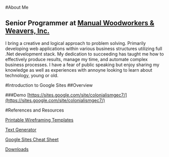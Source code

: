 #About Me
## Senior Programmer at [Manual Woodworkers & Weavers, Inc.](http://mwwondemand.com)

I bring a creative and logical approach to problem solving. Primarily developing web applications within various business structures utilizing full  .Net development stack.  My dedication to succeeding has taught me how to effectively produce results, manage my time, and automate complex business processes.  I have a fear of public speaking but enjoy sharing my knowledge as well as experiences with annoyne looking to learn about technology, young or old.

#Introduction to Google Sites
##Overview

###Demo
[https://sites.google.com/site/colonialismgec7/](https://sites.google.com/site/colonialismgec7/)

#References and Resources

[Printable Wireframing Templates](http://www.smashingmagazine.com/2010/03/free-printable-sketching-wireframing-and-note-taking-pdf-templates/)

[Text Generator](http://generator.lorem-ipsum.info/)

[Google Sites Cheat Sheet](https://docs.google.com/file/d/0B_DxVisJfpw6UFM2ZENZNWRMa28/view)

[Downloads](http://adobe.ly/1OYceBh)
